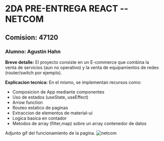 # 2DA PRE-ENTREGA REACT -- NETCOM
## Comision: 47120
### Alumno: Agustin Hahn


**Breve detalle:** 
El proyecto consiste en un E-commerce que combina la venta de servicios (aun no operativo) y la venta de equipamientos de redes (router/switch por ejemplo).

**Explicacion tecnica:** 
En el mismo, se implementan recursos como:

- Composicion de App mediante componentes
- Uso de estados (useState, useEffect)
- Arrow function
- Routeo estatico de paginas
- Extraccion de elementos de material-ui
- Logica basica en contador
- Metodos de array (filter,map) sobre un array contenedor de datos


Adjunto gif del funcionamiento de la pagina.
![netcom](https://github.com/agustinhahn/PreEntrega2Hahn-react/assets/125411798/8a78db95-448f-4234-938c-f96bdecd4950)

